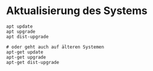 # Aktualisierung des Systems 

```
apt update
apt upgrade 
apt dist-upgrade 

# oder geht auch auf älteren Systemen
apt-get update
apt-get upgrade
apt-get dist-upgrade

```
